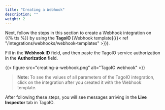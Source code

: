 ```yaml
---
title: "Creating a Webhook"
description: ""
weight: 2
---
```


Next, follow the steps in this section to create a Webhook integration on {{% tts %}} by using the **TagoIO** [Webhook template]({{< ref "/integrations/webhooks/webhook-templates" >}}).

<!--more--> 

Fill in the **Webhook ID** field, and then paste the TagoIO service authorization in the **Authorization** field.

{{< figure src="creating-a-webhook.png" alt="TagoIO webhook" >}}

>**Note:** To see the values of all parameters of the TagoIO integration, click on the integration after you created it with the Webhook template. 

After following these steps, you will see messages arriving in the **Live Inspector** tab in TagoIO.
